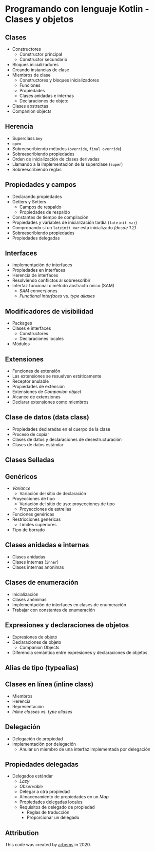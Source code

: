 # Programando con lenguaje Kotlin - Clases y objetos

## Clases 

* Constructores
    * Constructor principal
    * Constructor secundario
* Bloques inicializadores
* Creando instancias de clase
* Miembros de clase
    * Constructores y bloques inicializadores 
    * Funciones 
    * Propiedades 
    * Clases anidadas e internas 
    * Declaraciones de objeto
* Clases abstractas
* Companion objects
    
## Herencia
* Superclass `Any`
* `open`
* Sobreescribiendo métodos (`override`, `final override`)
* Sobreescribiendo propiedades
* Orden de inicialización de clases derivadas
* Llamando a la implementación de la superclase (`super`)
* Sobreescribiendo reglas
 
## Propiedades y campos
* Declarando propiedades
* Getters y Setters
    * Campos de respaldo
    * Propiedades de respaldo
* Constantes de tiempo de compilación
* Propiedades y variables de inicialización tardía (`lateinit var`)
* Comprobando si un `lateinit var` está inicializado *(desde 1.2)*
* Sobreescribiendo propiedades
* Propiedades delegadas

## Interfaces
* Implementación de interfaces
* Propiedades en interfaces
* Herencia de interfaces
* Resolviendo conflictos al sobreescribir
* Interfaz funcional o método abstracto único (SAM)
    * *SAM* conversiones
    * *Functional interfaces* vs. *type aliases*

## Modificadores de visibilidad
* Packages
* Clases e interfaces
    * Constructores
    * Declaraciones locales
* Módulos

## Extensiones
* Funciones de extensión
* Las extensiones se resuelven estáticamente
* Receptor anulable
* Propiedades de extensión
* Extensiones de *Companion object*
* Alcance de extensiones
* Declarar extensiones como miembros

## Clase de datos (data class)
* Propiedades declaradas en el cuerpo de la clase
* Proceso de copiar
* Clases de datos y declaraciones de desestructuración
* Clases de datos estándar

## Clases Selladas

## Genéricos
* *Variance*
    * Variación del sitio de declaración
* Proyecciones de tipo
    * Variación del sitio de uso: proyecciones de tipo
    * Proyecciones de estrellas
* Funciones genéricas
* Restricciones genéricas
    * Límites superiores
* Tipo de borrado
   
## Clases anidadas e internas
* Clases anidadas
* Clases internas (`inner`)
* Clases internas anónimas

## Clases de enumeración
* Inicialización
* Clases anónimas
* Implementación de interfaces en clases de enumeración
* Trabajar con constantes de enumeración

## Expresiones y declaraciones de objetos
* Expresiones de objeto
* Declaraciones de objeto
    * Companion Objects
* Diferencia semántica entre expresiones y declaraciones de objetos

## Alias de tipo (typealias)

## Clases en línea (inline class)
* Miembros
* Herencia
* Representación
* *Inline classes* vs. *type aliases*

## Delegación
* Delegación de propiedad
* Implementación por delegación
    * Anular un miembro de una interfaz implementada por delegación

## Propiedades delegadas
* Delegados estándar
    * *Lazy*
    * *Observable*
    * Delegar a otra propiedad
    * Almacenamiento de propiedades en un *Map*
    * Propiedades delegadas locales
    * Requisitos de delegado de propiedad
        * Reglas de traducción
        * Proporcionar un delegado




## Attribution

This code was created by [arbems](https://github.com/arbems) in 2020.